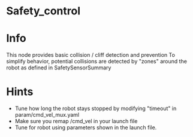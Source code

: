 # Safety_control

# Info
   This node provides basic collision / cliff detection and prevention
   To simplify behavior, potential collisions are detected by "zones" around the robot
   as defined in SafetySensorSummary

# Hints
   - Tune how long the robot stays stopped by modifying "timeout" in param/cmd_vel_mux.yaml
   - Make sure you remap /cmd_vel in your launch file
   - Tune for robot using parameters shown in the launch file.



